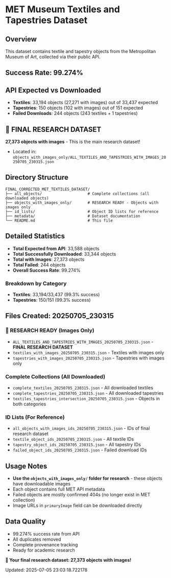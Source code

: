 # MET Museum Textiles and Tapestries Dataset

## Overview
This dataset contains textile and tapestry objects from the Metropolitan Museum of Art, collected via their public API.

## Success Rate: 99.274%

## API Expected vs Downloaded
- **Textiles**: 33,194 objects (27,271 with images) out of 33,437 expected
- **Tapestries**: 150 objects (102 with images) out of 151 expected  
- **Failed Downloads**: 244 objects (243 textiles + 1 tapestries)

## 🎯 FINAL RESEARCH DATASET
**27,373 objects with images** - This is the main research dataset!
- Located in: `objects_with_images_only/ALL_TEXTILES_AND_TAPESTRIES_WITH_IMAGES_20250705_230315.json`

## Directory Structure
```
FINAL_CORRECTED_MET_TEXTILES_DATASET/
├── all_objects/                    # Complete collections (all downloaded objects)
├── objects_with_images_only/       # RESEARCH READY - Objects with images only
├── id_lists/                       # Object ID lists for reference
├── metadata/                       # Dataset documentation
└── README.md                       # This file
```

## Detailed Statistics
- **Total Expected from API**: 33,588 objects
- **Total Successfully Downloaded**: 33,344 objects
- **Total with Images**: 27,373 objects
- **Total Failed**: 244 objects
- **Overall Success Rate**: 99.274%

### Breakdown by Category
- **Textiles**: 33,194/33,437 (99.3% success)
- **Tapestries**: 150/151 (99.3% success)

## Files Created: 20250705_230315

### 🎯 RESEARCH READY (Images Only)
- `ALL_TEXTILES_AND_TAPESTRIES_WITH_IMAGES_20250705_230315.json` - **FINAL RESEARCH DATASET**
- `textiles_with_images_20250705_230315.json` - Textiles with images only
- `tapestries_with_images_20250705_230315.json` - Tapestries with images only

### Complete Collections (All Downloaded)
- `complete_textiles_20250705_230315.json` - All downloaded textiles
- `complete_tapestries_20250705_230315.json` - All downloaded tapestries
- `textiles_tapestries_intersection_20250705_230315.json` - Objects in both categories

### ID Lists (For Reference)
- `all_objects_with_images_ids_20250705_230315.json` - IDs of final research dataset
- `textile_object_ids_20250705_230315.json` - All textile IDs
- `tapestry_object_ids_20250705_230315.json` - All tapestry IDs
- `failed_object_ids_20250705_230315.json` - Failed download IDs

## Usage Notes
- **Use the `objects_with_images_only/` folder for research** - these objects have downloadable images
- Each object contains full MET API metadata
- Failed objects are mostly confirmed 404s (no longer exist in MET collection)
- Image URLs in `primaryImage` field can be downloaded directly

## Data Quality
- 99.274% success rate from API
- All duplicates removed
- Complete provenance tracking
- Ready for academic research

**🎯 Your final research dataset: 27,373 objects with images!**

Updated: 2025-07-05 23:03:18.722178
